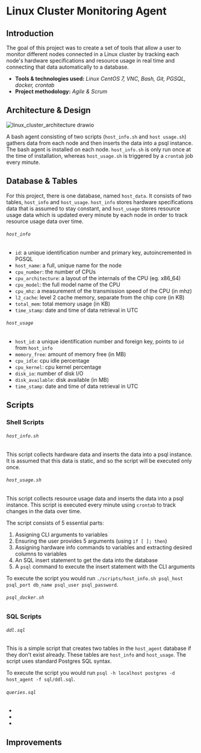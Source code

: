 # Linux Cluster Monitoring Agent

## Introduction

The goal of this project was to create a set of tools that allow a user to monitor different nodes connected in a Linux cluster by tracking each node's hardware specifications and resource usage in real time and connecting that data automatically to a database.

- **Tools & technologies used:** *Linux CentOS 7, VNC, Bash, Git, PGSQL, docker, crontab*
- **Project methodology:** *Agile & Scrum* 
   
## Architecture & Design

![linux_cluster_architecture drawio](https://user-images.githubusercontent.com/80293145/142264534-01c87432-27c3-47f2-850c-2728ab94bbbd.png)

A bash agent consisting of two scripts (`host_info.sh` and `host usage.sh`) gathers data from each node and then inserts the data into a psql instance. The bash agent is installed on each node. `host_info.sh` is only run once at the time of installation, whereas `host_usage.sh` is triggered by a `crontab` job every minute.  


## Database & Tables

For this project, there is one database, named `host_data`. It consists of two tables, `host_info` and `host_usage`. `host_info` stores hardware specifications data that is assumed to stay constant, and `host_usage` stores resource usage data which is updated every minute by each node in order to track resource usage data over time.  

###### `host_info`
- `id`: a unique identification number and primary key, autoincremented in PGSQL
- `host_name`: a full, unique name for the node 
- `cpu_number`: the number of CPUs
- `cpu_architecture`: a layout of the internals of the CPU (eg. x86_64)
- `cpu_model`: the full model name of the CPU
- `cpu_mhz`: a measurement of the transmission speed of the CPU (in mhz)
- `l2_cache`: level 2 cache memory, separate from the chip core (in KB)
- `total_mem`: total memory usage (in KB)
- `time_stamp`: date and time of data retrieval in UTC

###### `host_usage`
- `host_id`: a unique identification number and foreign key, points to `id` from `host_info`
- `memory_free`: amount of memory free (in MB)
- `cpu_idle`: cpu idle percentage
- `cpu_kernel`: cpu kernel percentage
- `disk_io`: number of disk I/O
- `disk_available`: disk available (in MB)
- `time_stamp`: date and time of data retrieval in UTC

## Scripts

### Shell Scripts

###### `host_info.sh`

This script collects hardware data and inserts the data into a psql instance. It is assumed that this data is static, and so the script will be executed only once. 

###### `host_usage.sh`

This script collects resource usage data and inserts the data into a psql instance. This script is executed every minute using `crontab` to track changes in the data over time. 

The script consists of 5 essential parts:
1. Assigning CLI arguments to variables
2. Ensuring the user provides 5 arguments (using `if [ ]; then`)
3. Assigning hardware info commands to variables and extracting desired columns to variables
4. An SQL insert statement to get the data into the database
5. A `psql` command to execute the insert statement with the CLI arguments

To execute the script you would run `./scripts/host_info.sh psql_host psql_port db_name psql_user psql_password`. 
###### `psql_docker.sh`


### SQL Scripts

###### `ddl.sql`

This is a simple script that creates two tables in the `host_agent` database if they don't exist already. These tables are `host_info` and `host_usage`. The script uses standard Postgres SQL syntax. 

To execute the script you would run `psql -h localhost postgres -d host_agent -f sql/ddl.sql`. 

###### `queries.sql`
-
-
-

## Improvements
